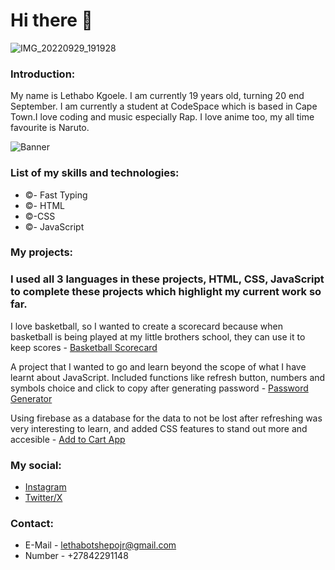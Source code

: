 # Hi there 👋
![IMG_20220929_191928](https://github.com/LTshepoJr/LTshepoJr/assets/157045615/73aaa136-bc73-46c4-928f-031632ee2ae5)


<!--
**LTshepoJr/LTshepoJr** is a ✨ _special_ ✨ repository because its `README.md` (this file) appears on your GitHub profile.

Here are some ideas to get you started:

- 🔭 I’m currently working on ...
- 🌱 I’m currently learning ...
- 👯 I’m looking to collaborate on ...
- 🤔 I’m looking for help with ...
- 💬 Ask me about ...
- 📫 How to reach me: ...
- 😄 Pronouns: ...
- ⚡ Fun fact: ...
-->

### Introduction:
My name is Lethabo Kgoele. I am currently 19 years old, turning 20 end September. I am currently a student at CodeSpace which is based in Cape Town.I love coding and music especially Rap. I love anime too, my all time favourite is Naruto.

![Banner](https://media.giphy.com/media/v1.Y2lkPTc5MGI3NjExNHVoYzU4eWE5dXhtZ2pkYm4ydmFrcWNjNHlmcDQ5azRndWxiOWV4cCZlcD12MV9pbnRlcm5hbF9naWZfYnlfaWQmY3Q9Zw/2y98KScHKeaQM/giphy.gif)

### List of my skills and technologies:
* ©- Fast Typing
* ©- HTML
* ©-CSS
 * ©- JavaScript

### My projects:
### I used all 3 languages in these projects, HTML, CSS, JavaScript to complete these projects which highlight my current work so far.

I love basketball, so I wanted to create a scorecard because when basketball is being played at my little brothers school, they can use it to keep scores - [Basketball Scorecard](https://github.com/LTshepoJr/Basketball-Scorecard.git)

A project that I wanted to go and learn beyond the scope of what I have learnt about JavaScript. Included functions like refresh button, numbers and symbols choice and click to copy after generating password - [Password Generator](https://github.com/LTshepoJr/Password-Generator.git)

Using firebase as a database for the data to not be lost after refreshing was very interesting to learn, and added CSS features to stand out more and accesible - [Add to Cart App](https://github.com/LTshepoJr/Module_6_LETKGO330_PTO2401_GroupB2_Lethabo-Kgoele_SDF07.git)

### My social:
* [Instagram](https://www.instagram.com/l.tshepo.jr/)
* [Twitter/X](https://twitter.com/LTshepojr)

### Contact:
* E-Mail - lethabotshepojr@gmail.com
* Number - +27842291148

<!-- Added Profile Image -->
